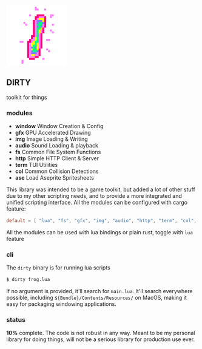 ![icon](icon.png)

## DIRTY
toolkit for things

### modules
- **window** Window Creation & Config
- **gfx** GPU Accelerated Drawing
- **img** Image Loading & Writing
- **audio** Sound Loading & playback
- **fs** Common File System Functions
- **http** Simple HTTP Client & Server
- **term** TUI Utilities
- **col** Common Collision Detections
- **ase** Load Aseprite Spritesheets

This library was intended to be a game toolkit, but added a lot of other stuff due to my other scripting needs, and to provide a more integrated and unified scripting interface. All the modules can be configured with cargo feature:
```toml
default = [ "lua", "fs", "gfx", "img", "audio", "http", "term", "col", "ase", ]
```
All the modules can be used with lua bindings or plain rust, toggle with `lua` feature

### cli

The `dirty` binary is for running lua scripts
```sh
$ dirty frog.lua
```

If no argument is provided, it'll search for `main.lua`. It'll search everywhere possible, including `${Bundle}/Contents/Resources/` on MacOS, making it easy for packaging windowing applications.


### status
**10%** complete. The code is not robust in any way. Meant to be my personal library for doing things, will not be a serious library for production use ever.

